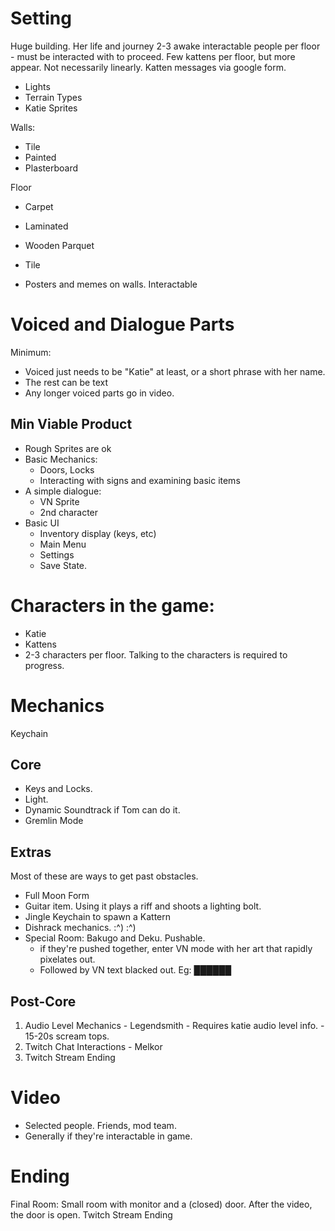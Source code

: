 
# Setting
Huge building. Her life and journey
2-3 awake interactable people per floor - must be interacted with to proceed.
Few kattens per floor, but more appear. Not necessarily linearly.
Katten messages via google form.
 
- Lights
- Terrain Types
- Katie Sprites


Walls:
- Tile
- Painted
- Plasterboard

Floor
- Carpet
- Laminated
- Wooden Parquet
- Tile

- Posters and memes on walls. Interactable

# Voiced and Dialogue Parts
Minimum:
- Voiced just needs to be "Katie" at least, or a short phrase with her name.
- The rest can be text
- Any longer voiced parts go in video.

## Min Viable Product
- Rough Sprites are ok
- Basic Mechanics:
	- Doors, Locks
	- Interacting with signs and examining basic items
- A simple dialogue:
	- VN Sprite
	- 2nd character
- Basic UI
	- Inventory display (keys, etc)
	- Main Menu
	- Settings
	- Save State.
# Characters in the game:
- Katie
- Kattens
- 2-3 characters per floor. Talking to the characters is required to progress.
# Mechanics
Keychain
## Core
- Keys and Locks.
- Light.
- Dynamic Soundtrack if Tom can do it.
- Gremlin Mode
## Extras
Most of these are ways to get past obstacles.
- Full Moon Form
- Guitar item. Using it plays a riff and shoots a lighting bolt.
- Jingle Keychain to spawn a Kattern
- Dishrack mechanics. :^) :^)
- Special Room: Bakugo and Deku. Pushable.
	- if they're pushed together, enter VN  mode with her art that rapidly pixelates out.
	- Followed by VN text blacked out. Eg: ██████
## Post-Core
1. Audio Level Mechanics - Legendsmith
		- Requires katie audio level info.
		- 15-20s scream tops.
2. Twitch Chat Interactions - Melkor
3. Twitch Stream Ending

# Video
- Selected people. Friends, mod team.
- Generally if they're interactable in game.

# Ending

Final Room:
Small room with monitor and a (closed) door.
After the video, the door is open.
Twitch Stream Ending